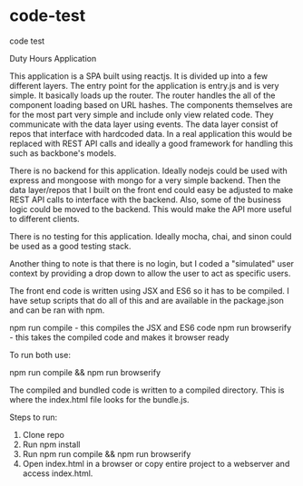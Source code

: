 # code-test
code test

Duty Hours Application

This application is a SPA built using reactjs.  It is divided up into a few different layers.  The entry point for the application
is entry.js and is very simple.  It basically loads up the router.  The router handles the all of the component loading based on URL hashes.
The components themselves are for the most part very simple and include only view related code.  They communicate with the data layer using
events.  The data layer consist of repos that interface with hardcoded data.  In a real application this would be replaced with REST API
calls and ideally a good framework for handling this such as backbone's models.

There is no backend for this application.  Ideally nodejs could be used with express and mongoose with mongo for a very simple backend.
Then the data layer/repos that I built on the front end could easy be adjusted to make REST API calls to interface with the backend.  Also,
some of the business logic could be moved to the backend.  This would make the API more useful to different clients.

There is no testing for this application.  Ideally mocha, chai, and sinon could be used as a good testing stack.

Another thing to note is that there is no login, but I coded a "simulated" user context by providing a drop down to allow the user to act
as specific users.

The front end code is written using JSX and ES6 so it has to be compiled.  I have setup scripts that do all of this and are available in
the package.json and can be ran with npm.

npm run compile - this compiles the JSX and ES6 code
npm run browserify - this takes the compiled code and makes it browser ready

To run both use:

npm run compile && npm run browserify

The compiled and bundled code is written to a compiled directory.  This is where the index.html file looks for the bundle.js.

Steps to run:
1.  Clone repo
2.  Run npm install
3.  Run npm run compile && npm run browserify
4.  Open index.html in a browser or copy entire project to a webserver and access index.html.
